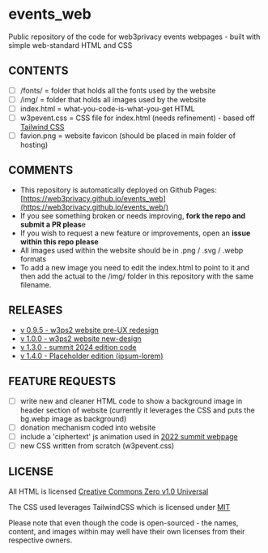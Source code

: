 # events_web

Public repository of the code for web3privacy events webpages -  built with simple web-standard HTML and CSS

## CONTENTS

- [ ] /fonts/            =  folder that holds all the fonts used by the website
- [ ] /img/              =  folder that holds all images used by the website
- [ ] index.html         =  what-you-code-is-what-you-get HTML
- [ ] w3pevent.css       =  CSS file for index.html (needs refinement) - based off [Tailwind CSS](https://tailwindcss.com/)
- [ ] favion.png         =  website favicon (should be placed in main folder of hosting)

## COMMENTS

- This repository is automatically deployed on Github Pages: [https://web3privacy.github.io/events_web](https://web3privacy.github.io/events_web/)
- If you see something broken or needs improving, **fork the repo and submit a PR pleas**e
- If you wish to request a new feature or improvements, open an **issue within this repo please**
- All images used within the website should be in .png / .svg / .webp formats
- To add a new image you need to edit the index.html to point to it and then add the actual to the /img/ folder in this repository with the same filename.

## RELEASES

- [v 0.9.5 - w3ps2 website pre-UX redesign](https://github.com/web3privacy/events_web/releases/tag/w3ps2)
- [v 1.0.0 - w3ps2 website new-design](https://github.com/web3privacy/events_web/releases/tag/v1.0.0)
- [v 1.3.0 - summit 2024 edition code](https://github.com/web3privacy/events_web/releases/tag/v1.3.0)
- [v 1.4.0 - Placeholder edition (ipsum-lorem)](https://github.com/web3privacy/events_web/releases/tag/v1.4.0)


## FEATURE REQUESTS

- [ ] write new and cleaner HTML code to show a background image in header section of website (currently it leverages the CSS and puts the bg.webp image as background)
- [ ] donation mechanism coded into website
- [ ] include a 'ciphertext' js animation used in [2022 summit webpage](https://prague22.web3privacy.info/)
- [ ] new CSS written from scratch (w3pevent.css)

## LICENSE

All HTML is licensed [Creative Commons Zero v1.0 Universal](https://creativecommons.org/publicdomain/zero/1.0/)

The CSS used leverages TailwindCSS which is licensed under [MIT](https://github.com/tailwindlabs/tailwindcss/blob/next/LICENSE)

Please note that even though the code is open-sourced - the names, content, and images within may well have their own licenses from their respective owners.
